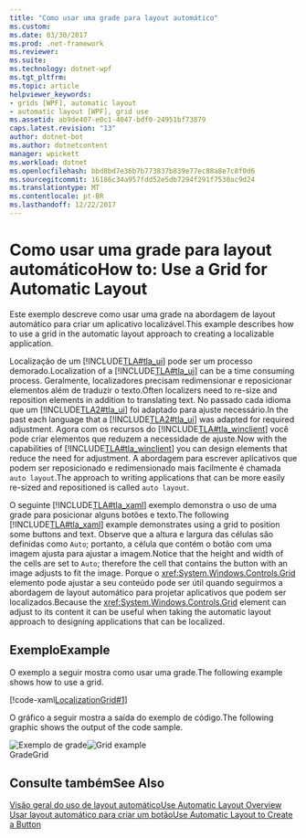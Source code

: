```yaml
---
title: "Como usar uma grade para layout automático"
ms.custom: 
ms.date: 03/30/2017
ms.prod: .net-framework
ms.reviewer: 
ms.suite: 
ms.technology: dotnet-wpf
ms.tgt_pltfrm: 
ms.topic: article
helpviewer_keywords:
- grids [WPF], automatic layout
- automatic layout [WPF], grid use
ms.assetid: ab9de407-e0c1-4047-bdf0-24951bf73879
caps.latest.revision: "13"
author: dotnet-bot
ms.author: dotnetcontent
manager: wpickett
ms.workload: dotnet
ms.openlocfilehash: bbd8bd7e36b7b773837b839e77ec88a8e7c8f0d6
ms.sourcegitcommit: 16186c34a957fdd52e5db7294f291f7530ac9d24
ms.translationtype: MT
ms.contentlocale: pt-BR
ms.lasthandoff: 12/22/2017
---
```

# <a name="how-to-use-a-grid-for-automatic-layout"></a><span data-ttu-id="0c89f-102">Como usar uma grade para layout automático</span><span class="sxs-lookup"><span data-stu-id="0c89f-102">How to: Use a Grid for Automatic Layout</span></span>
<span data-ttu-id="0c89f-103">Este exemplo descreve como usar uma grade na abordagem de layout automático para criar um aplicativo localizável.</span><span class="sxs-lookup"><span data-stu-id="0c89f-103">This example describes how to use a grid in the automatic layout approach to creating a localizable application.</span></span>  
  
 <span data-ttu-id="0c89f-104">Localização de um [!INCLUDE[TLA#tla_ui](../../../../includes/tlasharptla-ui-md.md)] pode ser um processo demorado.</span><span class="sxs-lookup"><span data-stu-id="0c89f-104">Localization of a [!INCLUDE[TLA#tla_ui](../../../../includes/tlasharptla-ui-md.md)] can be a time consuming process.</span></span> <span data-ttu-id="0c89f-105">Geralmente, localizadores precisam redimensionar e reposicionar elementos além de traduzir o texto.</span><span class="sxs-lookup"><span data-stu-id="0c89f-105">Often localizers need to re-size and reposition elements in addition to translating text.</span></span> <span data-ttu-id="0c89f-106">No passado cada idioma que um [!INCLUDE[TLA2#tla_ui](../../../../includes/tla2sharptla-ui-md.md)] foi adaptado para ajuste necessário.</span><span class="sxs-lookup"><span data-stu-id="0c89f-106">In the past each language that a [!INCLUDE[TLA2#tla_ui](../../../../includes/tla2sharptla-ui-md.md)] was adapted for required adjustment.</span></span> <span data-ttu-id="0c89f-107">Agora com os recursos do [!INCLUDE[TLA#tla_winclient](../../../../includes/tlasharptla-winclient-md.md)] você pode criar elementos que reduzem a necessidade de ajuste.</span><span class="sxs-lookup"><span data-stu-id="0c89f-107">Now with the capabilities of [!INCLUDE[TLA#tla_winclient](../../../../includes/tlasharptla-winclient-md.md)] you can design elements that reduce the need for adjustment.</span></span> <span data-ttu-id="0c89f-108">A abordagem para escrever aplicativos que podem ser reposicionado e redimensionado mais facilmente é chamada `auto layout`.</span><span class="sxs-lookup"><span data-stu-id="0c89f-108">The approach to writing applications that can be more easily re-sized and repositioned is called `auto layout`.</span></span>  
  
 <span data-ttu-id="0c89f-109">O seguinte [!INCLUDE[TLA#tla_xaml](../../../../includes/tlasharptla-xaml-md.md)] exemplo demonstra o uso de uma grade para posicionar alguns botões e texto.</span><span class="sxs-lookup"><span data-stu-id="0c89f-109">The following [!INCLUDE[TLA#tla_xaml](../../../../includes/tlasharptla-xaml-md.md)] example demonstrates using a grid to position some buttons and text.</span></span> <span data-ttu-id="0c89f-110">Observe que a altura e largura das células são definidas como `Auto`; portanto, a célula que contém o botão com uma imagem ajusta para ajustar a imagem.</span><span class="sxs-lookup"><span data-stu-id="0c89f-110">Notice that the height and width of the cells are set to `Auto`; therefore the cell that contains the button with an image adjusts to fit the image.</span></span> <span data-ttu-id="0c89f-111">Porque o <xref:System.Windows.Controls.Grid> elemento pode ajustar a seu conteúdo pode ser útil quando seguirmos a abordagem de layout automático para projetar aplicativos que podem ser localizados.</span><span class="sxs-lookup"><span data-stu-id="0c89f-111">Because the <xref:System.Windows.Controls.Grid> element can adjust to its content it can be useful when taking the automatic layout approach to designing applications that can be localized.</span></span>  
  
## <a name="example"></a><span data-ttu-id="0c89f-112">Exemplo</span><span class="sxs-lookup"><span data-stu-id="0c89f-112">Example</span></span>  
 <span data-ttu-id="0c89f-113">O exemplo a seguir mostra como usar uma grade.</span><span class="sxs-lookup"><span data-stu-id="0c89f-113">The following example shows how to use a grid.</span></span>  
  
 [!code-xaml[LocalizationGrid#1](../../../../samples/snippets/csharp/VS_Snippets_Wpf/LocalizationGrid/CS/Pane1.xaml#1)]  
  
 <span data-ttu-id="0c89f-114">O gráfico a seguir mostra a saída do exemplo de código.</span><span class="sxs-lookup"><span data-stu-id="0c89f-114">The following graphic shows the output of the code sample.</span></span>  
  
 <span data-ttu-id="0c89f-115">![Exemplo de grade](../../../../docs/framework/wpf/advanced/media/glob-grid.png "glob_grid")</span><span class="sxs-lookup"><span data-stu-id="0c89f-115">![Grid example](../../../../docs/framework/wpf/advanced/media/glob-grid.png "glob_grid")</span></span>  
<span data-ttu-id="0c89f-116">Grade</span><span class="sxs-lookup"><span data-stu-id="0c89f-116">Grid</span></span>  
  
## <a name="see-also"></a><span data-ttu-id="0c89f-117">Consulte também</span><span class="sxs-lookup"><span data-stu-id="0c89f-117">See Also</span></span>  
 [<span data-ttu-id="0c89f-118">Visão geral do uso de layout automático</span><span class="sxs-lookup"><span data-stu-id="0c89f-118">Use Automatic Layout Overview</span></span>](../../../../docs/framework/wpf/advanced/use-automatic-layout-overview.md)  
 [<span data-ttu-id="0c89f-119">Usar layout automático para criar um botão</span><span class="sxs-lookup"><span data-stu-id="0c89f-119">Use Automatic Layout to Create a Button</span></span>](../../../../docs/framework/wpf/advanced/how-to-use-automatic-layout-to-create-a-button.md)
